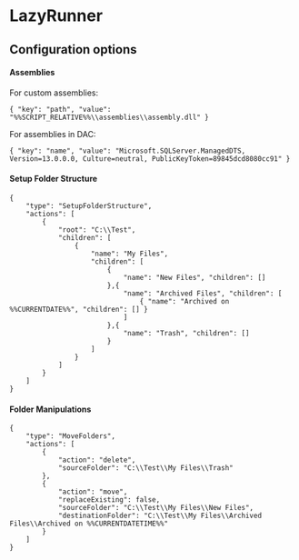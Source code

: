 # LazyRunner

## Configuration options

#### Assemblies

For custom assemblies:
```
{ "key": "path", "value": "%%SCRIPT_RELATIVE%%\\assemblies\\assembly.dll" }
```
For assemblies in DAC:
```
{ "key": "name", "value": "Microsoft.SQLServer.ManagedDTS, Version=13.0.0.0, Culture=neutral, PublicKeyToken=89845dcd8080cc91" }
```

#### Setup Folder Structure

```
{
	"type": "SetupFolderStructure",
	"actions": [
		{
			"root": "C:\\Test",
			"children": [
				{
					"name": "My Files",
					"children": [
						{
							"name": "New Files", "children": []
						},{
							"name": "Archived Files", "children": [
								{ "name": "Archived on %%CURRENTDATE%%", "children": [] }
							]
						},{
							"name": "Trash", "children": []
						}
					]
				}
			]
		}
	]
}
```

#### Folder Manipulations

```
{
	"type": "MoveFolders",
	"actions": [
		{
			"action": "delete",
			"sourceFolder": "C:\\Test\\My Files\\Trash"
		},
		{
			"action": "move",
			"replaceExisting": false,
			"sourceFolder": "C:\\Test\\My Files\\New Files",
			"destinationFolder": "C:\\Test\\My Files\\Archived Files\\Archived on %%CURRENTDATETIME%%"
		}
	]
}
```

